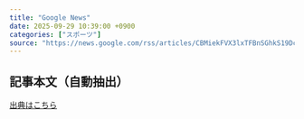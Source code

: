 ```yaml
---
title: "Google News"
date: 2025-09-29 10:39:00 +0900
categories: ["スポーツ"]
source: "https://news.google.com/rss/articles/CBMiekFVX3lxTFBnSGhkS19DcHJBTDFDNWxGbzVmT2MwYTRjaVZtLWhGNFczbFV3am5hZU83WFdCYmx1MDV3VHMtdjJjb3ZDTXFxam55UE5mbW5mZVNQazgxTHBiU25iQmxid1ZVMGFnd3hZcjdNTnptWDAtTmE1ZmFuQXRR?oc=5"
---
```


## 記事本文（自動抽出）
<body class="y0K44d EA71Tc" id="readabilityBody"></body>

[出典はこちら](https://news.google.com/rss/articles/CBMiekFVX3lxTFBnSGhkS19DcHJBTDFDNWxGbzVmT2MwYTRjaVZtLWhGNFczbFV3am5hZU83WFdCYmx1MDV3VHMtdjJjb3ZDTXFxam55UE5mbW5mZVNQazgxTHBiU25iQmxid1ZVMGFnd3hZcjdNTnptWDAtTmE1ZmFuQXRR?oc=5)
